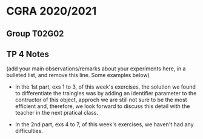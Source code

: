 # CGRA 2020/2021

## Group T02G02

## TP 4 Notes

(add your main observations/remarks about your experiments here, in a bulleted list, and remove this line. Some examples below)

- In the 1st part, exs 1 to 3, of this week's exercises, the solution we found to differentiate the traingles was by adding an identifier parameter to the contructor of this object, approch we are still not sure to be the most efficient and, therefore, we look forward to discuss this detail with the teacher in the next pratical class.

- In the 2nd part, exs 4 to 7, of this week's exercises, we haven't had any difficulties.